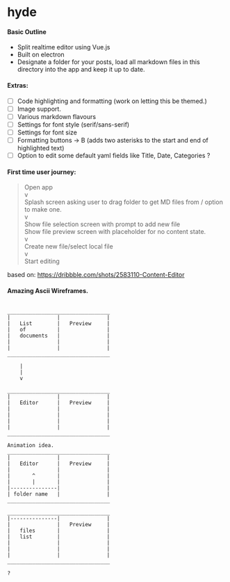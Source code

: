 # hyde

#### Basic Outline

- Split realtime editor using Vue.js
- Built on electron
- Designate a folder for your posts, load all markdown files in this directory into the app and keep it up to date.

#### Extras:

- [ ] Code highlighting and formatting (work on letting this be themed.)
- [ ] Image support.
- [ ] Various markdown flavours
- [ ] Settings for font style (serif/sans-serif)
- [ ] Settings for font size
- [ ] Formatting buttons -> B (adds two asterisks to the start and end of highlighted text)
- [ ] Option to edit some default yaml fields like Title, Date, Categories ?

#### First time user journey:

> Open app <br>
> v <br>
> Splash screen asking user to drag folder to get MD files from / option to make one. <br>
> v <br>
> Show file selection screen with prompt to add new file <br>
> Show file preview screen with placeholder for no content state. <br>
> v <br>
> Create new file/select local file <br>
> v <br>
> Start editing <br>

based on: https://dribbble.com/shots/2583110-Content-Editor

#### Amazing Ascii Wireframes.
```

_________________________________
|				|				|
|	List		|	Preview		|
|	of			|				|
|	documents	|				|
|				|				|
|				|				|
_________________________________
	
	|
	|
	v

_________________________________
|				|				|
|	Editor		|	Preview		|
|				|				|
|				|				|
|				|				|
|				|				|
_________________________________

Animation idea.
_________________________________
|				|				|
|	Editor		|	Preview		|
|				|				|
|		^		|				| 
|		|		|				|
|---------------|				|
| folder name	|				|
_________________________________

_________________________________
|---------------|				|
|				|	Preview		|
|	files		|				|
|	list		|				|
|				|				|
|				|				|
| 				|				|
_________________________________

?
```
